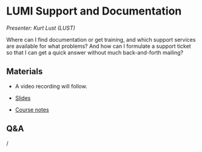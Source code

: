 # LUMI Support and Documentation

*Presenter: Kurt Lust (LUST)*

Where can I find documentation or get training, and which support services are 
available for what problems? And how can I formulate a support ticket so that I can
get a quick answer without much back-and-forth mailing?


## Materials

<!--
Materials will be made available after the lecture
-->

<!--
<video src="https://462000265.lumidata.eu/2day-next/recordings/06-Support.mp4" controls="controls"></video>
-->
-   A video recording will follow.

-   [Slides](https://462000265.lumidata.eu/2day-next/files/LUMI-2day-next-06-Support.pdf)

-   [Course notes](06-Support.md)


## Q&A

/
